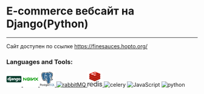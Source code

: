 # E-commerce вебсайт на Django(Python)
---
Сайт доступен по ссылке https://finesauces.hopto.org/


<h3 align="left">Languages and Tools:</h3>
<p align="left">
  <a href="https://www.djangoproject.com/" target="_blank" rel="noreferrer">
    <img src="https://raw.githubusercontent.com/devicons/devicon/master/icons/django/django-original.svg" alt="django" width="40" height="40"/>
  </a>
  <a href="https://www.nginx.com" target="_blank" rel="noreferrer">
    <img src="https://raw.githubusercontent.com/devicons/devicon/master/icons/nginx/nginx-original.svg" alt="nginx" width="40" height="40"/>
  </a>
  <a href="https://www.postgresql.org" target="_blank" rel="noreferrer">
    <img src="https://raw.githubusercontent.com/devicons/devicon/master/icons/postgresql/postgresql-original-wordmark.svg" alt="postgresql" width="40" height="40"/>
  </a>
  <a href="https://www.rabbitmq.com" target="_blank" rel="noreferrer">
    <img src="https://www.vectorlogo.zone/logos/rabbitmq/rabbitmq-icon.svg" alt="rabbitMQ" width="40" height="40"/>
  </a>
  <a href="https://redis.io" target="_blank" rel="noreferrer">
    <img src="https://raw.githubusercontent.com/devicons/devicon/master/icons/redis/redis-original-wordmark.svg" alt="redis" width="40" height="40"/>
  </a>
  <img src="https://docs.celeryproject.org/en/stable/_static/celery_512.png" alt="celery" width="40" height="40"/> 
  <img src="https://upload.wikimedia.org/wikipedia/commons/thumb/6/6a/JavaScript-logo.png/240px-JavaScript-logo.png"
    alt="JavaScript" width="40" height="40"/>
  <img src="https://www.meme-arsenal.com/memes/a1ab2599007589a93047258cc4f9c42d.jpg" alt="python" width="40" height="40"/>
</p>





